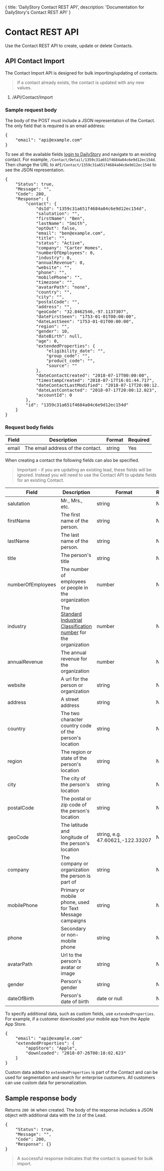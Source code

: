 {
	title: 'DailyStory Contact REST API',
	description: 'Documentation for DailyStory\'s Contact REST API'
}
# Contact REST API
Use the Contact REST API to create, update or delete Contacts.

## API Contact Import
The Contact Import API is designed for bulk importing/updating of contacts.

> If a contact already exists, the contact is updated with any new values.

<ol class="api"><li value="POST">/API/Contact/Import</li></ol>

### Sample request body
The body of the POST must include a JSON representation of the Contact. The only field that is required is an email address:
	
<pre class="brush: javascript">
{
	"email": "api@example.com"
}
</pre>

To see all the available fields [login to DailyStory](https://app.dailystory.com/login) and navigate to an existing contact. For example, `/Contact/Detail/1359c31a651f4684a04c6e9d12ec154d`. Then change the URL to `API/Contact/1359c31a651f4684a04c6e9d12ec154d` to see the JSON representation.

<pre class="brush: javascript">
{
    "Status": true,
    "Message": "",
    "Code": 200,
    "Response": {
        "contact": {
            "dsId": "1359c31a651f4684a04c6e9d12ec154d",
            "salutation": "",
            "firstName": "Ben",
            "lastName": "Smith",
            "optOut": false,
            "email": "ben@example.com",
            "title": "",
            "status": "Active",
            "company": "Carter Homes",
            "numberOfEmployees": 0,
            "industry": 0,
            "annualRevenue": 0,
            "website": "",
            "phone": "",
            "mobilePhone": "",
            "timezone": "",
            "avatarPath": "none",
            "country": "",
            "city": "",
            "postalCode": "",
            "address": "",
            "geoCode": "32.8462546,-97.1137307",
            "dateFirstSeen": "1753-01-01T00:00:00",
            "dateLastSeen": "1753-01-01T00:00:00",
            "region": "",
            "gender": 10,
            "dateBirth": null,
            "age": 0,
            "extendedProperties": {
                "eligibility_date": "",
                "group_code": "",
                "product_code": "",
                "source": ""
            },
            "dateContactCreated": "2018-07-17T00:00:00",
            "timestampCreated": "2018-07-17T16:01:44.717",
            "dateContactLastModified": "2018-07-17T20:00:12.023",
            "dateLastContacted": "2018-07-17T20:00:12.023",
            "accountId": 0
        },
        "id": "1359c31a651f4684a04c6e9d12ec154d"
    }
}
</pre>

### Request body fields
<table class="table">
	<thead>
	<tr>
		<th>Field</th>
		<th>Description</th>
		<th>Format</th>
		<th>Required</th>
		</tr>
	</thead>
	<tbody>
	<tr>
	<td>email</td>
	<td>The email address of the contact.</td>
	<td>string</td>
	<td>Yes</td>
	</tr>
	</tbody>
</table>

When creating a contact the following fields can also be specified.

> Important - if you are updating an existing lead, these fields will be ignored. Instead you will need to use the Contact API to update fields for an existing Contact.

<table class="table">
	<thead>
	<tr>
		<th>Field</th>
		<th>Description</th>
		<th>Format</th>
		<th>Required</th>
		</tr>
	</thead>
	<tbody>
	<tr>
	<td>salutation</td>
	<td>Mr., Mrs., etc.</td>
	<td>string</td>
	<td>No</td>
	</tr>
	<tr>
	<td>firstName</td>
	<td>The first name of the person.</td>
	<td>string</td>
	<td>No</td>
	</tr>
	<tr>
	<td>lastName</td>
	<td>The last name of the person.</td>
	<td>string</td>
	<td>No</td>
	</tr>
	<tr>
	<td>title</td>
	<td>The person's title</td>
	<td>string</td>
	<td>No</td>
	</tr>
	<tr>
	<td>numberOfEmployees</td>
	<td>The number of employees or people in the organization</td>
	<td>number</td>
	<td>No</td>
	</tr>
	<tr>
	<td>industry</td>
	<td>The <a target="_new" href="https://www.naics.com/search/">Standard Industrial Classification number</a> for the organization</td>
	<td>number</td>
	<td>No</td>
	</tr>
	<tr>
	<td>annualRevenue</td>
	<td>The annual revenue for the organization</td>
	<td>number</td>
	<td>No</td>
	</tr>
	<tr>
	<td>website</td>
	<td>A url for the person or organization</td>
	<td>string</td>
	<td>No</td>
	</tr>
	<tr>
	<td>address</td>
	<td>A street address</td>
	<td>string</td>
	<td>No</td>
	</tr>
	<tr>
	<td>country</td>
	<td>The two character country code of the person's location</td>
	<td>string</td>
	<td>No</td>
	</tr>
	<tr>
	<td>region</td>
	<td>The region or state of the person's location</td>
	<td>string</td>
	<td>No</td>
	</tr>
	<tr>
	<td>city</td>
	<td>The city of the person's location</td>
	<td>string</td>
	<td>No</td>
	</tr>
	<tr>
	<td>postalCode</td>
	<td>The postal or zip code of the person's location</td>
	<td>string</td>
	<td>No</td>
	</tr>
	<tr>
	<td>geoCode</td>
	<td>The latitude and longitude of the person's location</td>
	<td>string, e.g. 47.60621,-122.33207</td>
	<td>No</td>
	</tr>
	</tr>
	<tr>
	<td>company</td>
	<td>The company or organization the person is part of</td>
	<td>string</td>
	<td>No</td>
	</tr>
	<tr>
	<td>mobilePhone</td>
	<td>Primary or mobile phone, used for Text Message campaigns</td>
	<td>string</td>
	<td>No</td>
	</tr>
	<tr>
	<td>phone</td>
	<td>Secondary or non-mobile phone</td>
	<td>string</td>
	<td>No</td>
	</tr>
	<tr>
	<td>avatarPath</td>
	<td>Url to the person's avatar or image</td>
	<td>string</td>
	<td>No</td>
	</tr>
	<tr>
	<td>gender</td>
	<td>Person's gender</td>
	<td>string</td>
	<td>No</td>
	</tr>
	<tr>
	<td>dateOfBirth</td>
	<td>Person's date of birth</td>
	<td>date or null</td>
	<td>No</td>
	</tr>
	</tbody>
</table>

To specify additional data, such as custom fields, use `extendedProperties`. For example, if a customer downloaded your mobile app from the Apple App Store.

<pre class="brush: javascript">
{
	"email": "api@example.com"
	"extendedProperties": {
		"appStore": "Apple",
		"downloaded": "2018-07-26T00:18:02.623"
	}
}
</pre>

Custom data added to `extendedProperties` is part of the Contact and can be used for segmentation and search for enterprise customers. All customers can use custom data for personalization.

## Sample response body
Returns `200 OK` when created. The body of the response includes a JSON object with additional data with the `Id` of the Lead.

<pre class="brush: javascript">
{
    "Status": true,
    "Message": "",
    "Code": 200,
    "Response": {}
}
</pre>

> A successful response indicates that the contact is queued for bulk import.